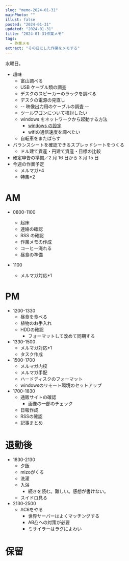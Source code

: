 ```yaml
---
slug: "memo-2024-01-31"
mainPhoto: ""
illust: false
posted: "2024-01-31"
updated: "2024-01-31"
title: "2024-01-31作業メモ"
tags:
  - 作業メモ
extract: "その日にした作業をメモする"
---
```


水曜日。

- 趣味
  - 富山調べる
  - USB ケーブル類の調査
  - デスクのスピーカーのラックを調べる
  - デスクの電源の見直し
  - -- 映像出力用のケーブルの調査 --
  - ツールワゴンについて検討したい
  - windows をネットワークから起動する方法
    - [windows の設定](https://ascii.jp/elem/000/001/785/1785177/)
    - wifiの通信速度を調べたい
  - 自転車をまたばらす
- バランスシートを確認できるスプレッドシートをつくる
  - ドル建て資産・円建て資産・目標の比較
- 確定申告の準備／2 月 16 日から 3 月 15 日
- 今週の作業予定
  - メルマガ\*4
  - 特集\*2

# AM

- 0800-1100
  - 起床
  - 連絡の確認
  - RSS の確認
  - 作業メモの作成
  - コーヒー淹れる
  - 昼食の準備

- 1100
  - メルマガ対応\*1

# PM

- 1200-1330
  - 昼食を食べる
  - 植物のお手入れ
  - HDDの確認
    - フォーマットして改めて同期する
- 1330-1500
  - メルマガ対応*1
  - タスク作成
- 1500-1700
  - メルマガ内校
  - メルマガ手配
  - ハードディスクのフォーマット
  - windowsのリモート環境のセットアップ
- 1700-1830
  - 通販サイトの確認
    - 画像の一部のチェック
  - 日報作成
  - RSSの確認
  - 記事まとめ

# 退勤後

- 1830-2130
  - 夕飯
  - mizoがくる
  - 洗濯
  - 入浴
    - 続きを読む。難しい。感想が書けない。
  - スイドロ見る
- 2130-2500
  - AC6をやる
    - 世界サーバーはよくマッチングする
    - AB凸への対策が必要
    - ミサイラーはラグによわい


# 保留
